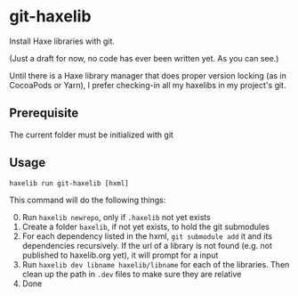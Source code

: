 # git-haxelib
Install Haxe libraries with git.

(Just a draft for now, no code has ever been written yet. As you can see.)

Until there is a Haxe library manager that does proper version locking (as in CocoaPods or Yarn), I prefer checking-in all my haxelibs in my project's git.


## Prerequisite

The current folder must be initialized with git

## Usage

`haxelib run git-haxelib [hxml]`

This command will do the following things:

0. Run `haxelib newrepo`, only if `.haxelib` not yet exists
0. Create a folder `haxelib`, if not yet exists, to hold the git submodules
0. For each dependency listed in the hxml, `git submodule add` it and its dependencies recursively.
   If the url of a library is not found (e.g. not published to haxelib.org yet), it will prompt for a input
0. Run `haxelib dev libname haxelib/libname` for each of the libraries. Then clean up the path in `.dev` files to make sure they are relative
0. Done
